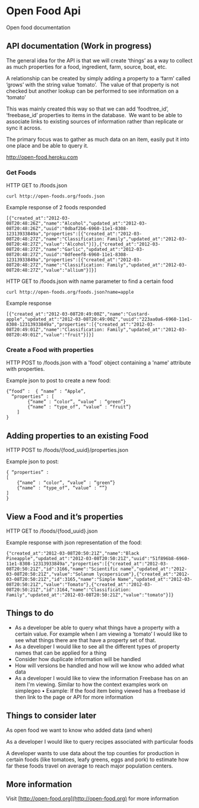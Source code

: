 Open Food Api
=============

Open food documentation


API documentation (Work in progress)
------------------------------------

The general idea for the API is that we will create ‘things’ as a way to collect as much properties for a food, ingredient, farm, source, boat, etc.

A relationship can be created by simply adding a property to a ‘farm’ called ‘grows’ with the string value ‘tomato’.  The value of that property is not checked but another lookup can be performed to see information on a ‘tomato’

This was mainly created this way so that we can add ‘foodtree_id’, ‘freebase_id’ properties to items in the database.  We want to be able to associate links to existing sources of information rather than replicate or sync it across.

The primary focus was to gather as much data on an item, easily put it into one place and be able to query it.

http://open-food.heroku.com 

### Get Foods

HTTP GET to /foods.json

    curl http://open-foods.org/foods.json

Example response of 2 foods responded

    [{"created_at":"2012-03-08T20:48:26Z","name":"Alcohol","updated_at":"2012-03-08T20:48:26Z","uuid":"0dbaf2b6-6960-11e1-8308-12313933849a","properties":[{"created_at":"2012-03-08T20:48:27Z","name":"Classification: Family","updated_at":"2012-03-08T20:48:27Z","value":"Alcohol"}]},{"created_at":"2012-03-08T20:48:27Z","name":"Garlic","updated_at":"2012-03-08T20:48:27Z","uuid":"0dfeeef8-6960-11e1-8308-12313933849a","properties":[{"created_at":"2012-03-08T20:48:27Z","name":"Classification: Family","updated_at":"2012-03-08T20:48:27Z","value":"allium"}]}]

HTTP GET to /foods.json with name parameter to find a certain food

    curl http://open-foods.org/foods.json?name=apple

Example response

    [{"created_at":"2012-03-08T20:49:00Z","name":"Custard-apple","updated_at":"2012-03-08T20:49:00Z","uuid":"223aa0a6-6960-11e1-8308-12313933849a","properties":[{"created_at":"2012-03-08T20:49:01Z","name":"Classification: Family","updated_at":"2012-03-08T20:49:01Z","value":"fruit"}]}]


### Create a Food with properties

HTTP POST to /foods.json with a 'food' object containing a 'name'
attribute with properties.

Example json to post to create a new food:

    {“food” :  { “name” : “Apple”, 
      “properties” : [
    		{“name” : “color”, “value” : “green”}
    		{“name” : “type_of”, “value” : “fruit”}
    	]
    }

## Adding properties to an existing Food

HTTP POST to /foods/{food_uuid}/properties.json

Example json to post:

    { “properties” : 
    [
    	{“name” : “color”, “value” : “green”}
    	{“name” : “type_of”, “value” : “”}
    ] 
    }

## View a Food and it’s properties

HTTP GET to /foods/{food_uuid}.json

Example response with json representation of the food:

    {"created_at":"2012-03-08T20:50:21Z","name":"Black Pineapple","updated_at":"2012-03-08T20:50:21Z","uuid":"51f896b8-6960-11e1-8308-12313933849a","properties":[{"created_at":"2012-03-08T20:50:21Z","id":3166,"name":"Scientific name","updated_at":"2012-03-08T20:50:21Z","value":"Solanum lycopersicum"},{"created_at":"2012-03-08T20:50:21Z","id":3165,"name":"Simple Name","updated_at":"2012-03-08T20:50:21Z","value":"Tomato"},{"created_at":"2012-03-08T20:50:21Z","id":3164,"name":"Classification: Family","updated_at":"2012-03-08T20:50:21Z","value":"tomato"}]}

## Things to do

- As a developer be able to query what things have a property with a certain value. For example when I am viewing a ‘tomato’ I would like to see what things there are that have a property set of that.
- As a developer I would like to see all the different types of property names that can be applied for a thing
- Consider how duplicate information will be handled
- How will versions be handled and how will we know who added what data
    
- As a developer I would like to view the information Freebase has on an item I'm viewing. Similar to how the context examples work on simplegeo
	•	Example: If the food item being viewed has a freebase id then link to the page or API for more information


## Things to consider later
As open food we want to know who added data (and when)

As a developer I would like to query recipes associated with particular foods

A developer wants to use data about the top counties for production in certain foods (like tomatoes, leafy greens, eggs and pork) to estimate how far these foods travel on average to reach major population centers.


## More information

Visit [http://open-food.org](http://open-food.org) for more information
